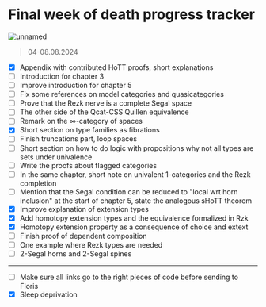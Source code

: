 # Final week of death progress tracker

![unnamed](https://github.com/user-attachments/assets/5b698828-3fb1-42ef-9237-6ff345d71d2c)

> 04-08.08.2024

- [x] Appendix with contributed HoTT proofs, short explanations
- [ ] Introduction for chapter 3
- [ ] Improve introduction for chapter 5
- [ ] Fix some references on model categories and quasicategories
- [ ] Prove that the Rezk nerve is a complete Segal space
- [ ] The other side of the Qcat-CSS Quillen equivalence
- [ ] Remark on the $\infty$-category of spaces
- [x] Short section on type families as fibrations
- [ ] Finish truncations part, loop spaces
- [ ] Short section on how to do logic with propositions why not all types are sets under univalence
- [ ] Write the proofs about flagged categories
- [ ] In the same chapter, short note on univalent 1-categories and the Rezk completion
- [ ] Mention that the Segal condition can be reduced to "local wrt horn inclusion" at the start of chapter 5, state the analogous sHoTT theorem
- [x] Improve explanation of extension types
- [x] Add homotopy extension types and the equivalence formalized in Rzk
- [x] Homotopy extension property as a consequence of choice and extext
- [ ] Finish proof of dependent composition
- [ ] One example where Rezk types are needed
- [ ] 2-Segal horns and 2-Segal spines

---

- [ ] Make sure all links go to the right pieces of code before sending to Floris
- [x] Sleep deprivation
